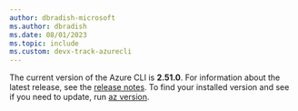 ```yaml
---
author: dbradish-microsoft
ms.author: dbradish
ms.date: 08/01/2023
ms.topic: include
ms.custom: devx-track-azurecli
---
```


The current version of the Azure CLI is __2.51.0__. For information about the latest release, see the [release notes](../release-notes-azure-cli.md). To find your installed version and see if you need to update, run [az version](/cli/azure/reference-index#az_version).

